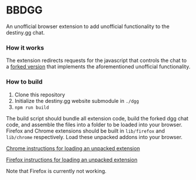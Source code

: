 # BBDGG

An unofficial browser extension to add unofficial functionality to the destiny.gg chat.


### How it works

The extension redirects requests for the javascript that controls the chat to a [forked version](https://github.com/blushies/website) that implements the aforementioned unofficial functionality.

### How to build

1. Clone this repository
1. Initialize the destiny.gg website submodule in `./dgg`
1. `npm run build`

The build script should bundle all extension code, build the forked dgg chat code, and assemble the files into a folder to be loaded into your browser. Firefox and Chrome extensions should be built in `lib/firefox` and `lib/chrome` respectively. Load these unpacked addons into your browser.

[Chrome instructions for loading an unpacked extension](https://developer.chrome.com/extensions/getstarted#unpacked)

[Firefox instructions for loading an unpacked extension](https://developer.mozilla.org/en-US/Add-ons/WebExtensions/Temporary_Installation_in_Firefox)


Note that Firefox is currently not working.
